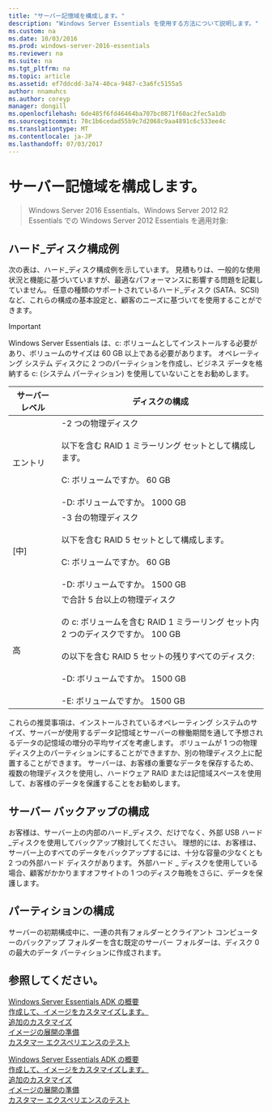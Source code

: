```yaml
---
title: "サーバー記憶域を構成します。"
description: "Windows Server Essentials を使用する方法について説明します。"
ms.custom: na
ms.date: 10/03/2016
ms.prod: windows-server-2016-essentials
ms.reviewer: na
ms.suite: na
ms.tgt_pltfrm: na
ms.topic: article
ms.assetid: ef7ddcdd-3a74-40ca-9487-c3a6fc5155a5
author: nnamuhcs
ms.author: coreyp
manager: dongill
ms.openlocfilehash: 6de485f6fd46464ba707bc0871f60ac2fec5a1db
ms.sourcegitcommit: 70c1b6cedad55b9c7d2068c9aa4891c6c533ee4c
ms.translationtype: MT
ms.contentlocale: ja-JP
ms.lasthandoff: 07/03/2017
---
```

# <a name="configure-server-storage"></a>サーバー記憶域を構成します。

>Windows Server 2016 Essentials、Windows Server 2012 R2 Essentials での Windows Server 2012 Essentials を適用対象:

## <a name="sample-hard-disk-configurations"></a>ハード_ディスク構成例  
 次の表は、ハード_ディスク構成例を示しています。 見積もりは、一般的な使用状況と機能に基づいていますが、最適なパフォーマンスに影響する問題を記載していません。 任意の種類のサポートされているハード_ディスク (SATA、SCSI) など、これらの構成の基本設定と、顧客のニーズに基づいてを使用することができます。  
  
> [!IMPORTANT]
>   Windows Server Essentials は、c: ボリュームとしてインストールする必要があり、ボリュームのサイズは 60 GB 以上である必要があります。 オペレーティング システム ディスクに 2 つのパーティションを作成し、ビジネス データを格納する c: (システム パーティション) を使用していないことをお勧めします。  
  
|サーバー レベル|ディスクの構成|  
|------------------|------------------------|  
|エントリ|-2 つの物理ディスク<br /><br /> 以下を含む RAID 1 ミラーリング セットとして構成します。<br /><br /> C: ボリュームですか。 60 GB<br /><br /> -D: ボリュームですか。 1000 GB|  
|[中]|-3 台の物理ディスク<br /><br /> 以下を含む RAID 5 セットとして構成します。<br /><br /> C: ボリュームですか。 60 GB<br /><br /> -D: ボリュームですか。 1500 GB|  
|高|で合計 5 台以上の物理ディスク<br /><br /> の c: ボリュームを含む RAID 1 ミラーリング セット内 2 つのディスクですか。 100 GB<br /><br /> の以下を含む RAID 5 セットの残りすべてのディスク:<br /><br /> -D: ボリュームですか。 1500 GB<br /><br /> -E: ボリュームですか。 1500 GB|  
  
 これらの推奨事項は、インストールされているオペレーティング システムのサイズ、サーバーが使用するデータ記憶域とサーバーの稼働期間を通して予想されるデータの記憶域の増分の平均サイズを考慮します。 ボリュームが 1 つの物理ディスク上のパーティションにすることができますか、別の物理ディスク上に配置することができます。 サーバーは、お客様の重要なデータを保存するため、複数の物理ディスクを使用し、ハードウェア RAID または記憶域スペースを使用して、お客様のデータを保護することをお勧めします。  
  
## <a name="configuring-your-server-backup"></a>サーバー バックアップの構成  
 お客様は、サーバー上の内部のハード_ディスク、だけでなく、外部 USB ハード_ディスクを使用してバックアップ検討してください。 理想的には、お客様は、サーバー上のすべてのデータをバックアップするには、十分な容量の少なくとも 2 つの外部ハード ディスクがあります。 外部ハード _ ディスクを使用している場合、顧客がかかりますオフサイトの 1 つのディスク毎晩をさらに、データを保護します。  
  
## <a name="partition-configuration"></a>パーティションの構成  
 サーバーの初期構成中に、一連の共有フォルダーとクライアント コンピューターのバックアップ フォルダーを含む既定のサーバー フォルダーは、ディスク 0 の最大のデータ パーティションに作成されます。  
  
## <a name="see-also"></a>参照してください。  

 [Windows Server Essentials ADK の概要](Getting-Started-with-the-Windows-Server-Essentials-ADK.md)   
 [作成して、イメージをカスタマイズします。](Creating-and-Customizing-the-Image.md)   
 [追加のカスタマイズ](Additional-Customizations.md)   
 [イメージの展開の準備](Preparing-the-Image-for-Deployment.md)   
 [カスタマー エクスペリエンスのテスト](Testing-the-Customer-Experience.md)

 [Windows Server Essentials ADK の概要](../install/Getting-Started-with-the-Windows-Server-Essentials-ADK.md)   
 [作成して、イメージをカスタマイズします。](../install/Creating-and-Customizing-the-Image.md)   
 [追加のカスタマイズ](../install/Additional-Customizations.md)   
 [イメージの展開の準備](../install/Preparing-the-Image-for-Deployment.md)   
 [カスタマー エクスペリエンスのテスト](../install/Testing-the-Customer-Experience.md)

